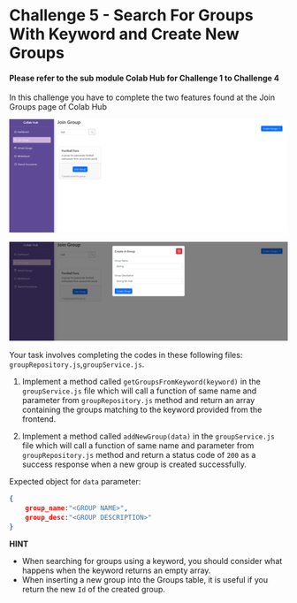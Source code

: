 # Challenge 5 - Search For Groups With Keyword and Create New Groups

#### Please refer to the sub module Colab Hub for Challenge 1 to Challenge 4

In this challenge you have to complete the two features found at the Join Groups page of Colab Hub

<p align="center">
  <img src="./images/13a.png" width="700px">
</p>

<p align="center">
  <img src="./images/13b.png" width="700px">
</p>

Your task involves completing the codes in these following files:
`groupRepository.js`,`groupService.js`.

1. Implement a method called `getGroupsFromKeyword(keyword)` in the `groupService.js` file which will call a function of same name and parameter from `groupRepository.js` method and return an array containing the groups matching to the keyword provided from the frontend.

2. Implement a method called `addNewGroup(data)` in the `groupService.js` file which will call a function of same name and parameter from `groupRepository.js` method and return a status code of `200` as a success response when a new group is created successfully.

Expected object for `data` parameter:
```json
{
    group_name:"<GROUP NAME>",
    group_desc:"<GROUP DESCRIPTION>"
}
```


**HINT** 
-  When searching for groups using a keyword, you should consider what happens when the keyword returns an empty array. 
- When inserting a new group into the Groups table, it is useful if you return the new `Id` of the created group.